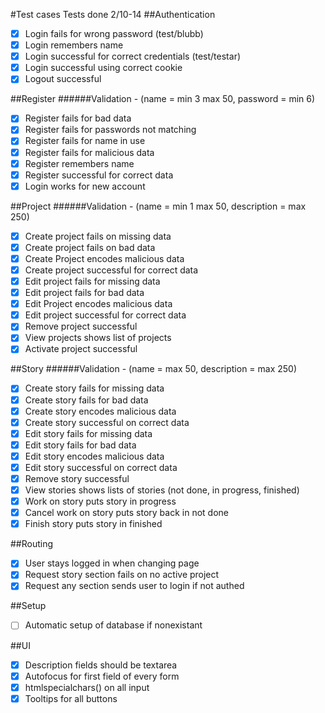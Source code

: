 #Test cases
Tests done 2/10-14
##Authentication
 - [x] Login fails for wrong password (test/blubb)
 - [x] Login remembers name
 - [x] Login successful for correct credentials (test/testar)
 - [x] Login successful using correct cookie
 - [x] Logout successful

##Register
######Validation - (name = min 3 max 50, password = min 6)
 - [x] Register fails for bad data
 - [x] Register fails for passwords not matching
 - [x] Register fails for name in use
 - [x] Register fails for malicious data
 - [x] Register remembers name
 - [x] Register successful for correct data
 - [x] Login works for new account

##Project
######Validation - (name = min 1 max 50, description = max 250)
 - [x] Create project fails on missing data
 - [x] Create project fails on bad data 
 - [x] Create Project encodes malicious data
 - [x] Create project successful for correct data
 - [x] Edit project fails for missing data
 - [x] Edit project fails for bad data
 - [x] Edit Project encodes malicious data
 - [x] Edit project successful for correct data
 - [x] Remove project successful
 - [x] View projects shows list of projects
 - [x] Activate project successful

##Story
######Validation - (name = max 50, description = max 250)
 - [x] Create story fails for missing data
 - [x] Create story fails for bad data 
 - [x] Create story encodes malicious data
 - [x] Create story successful on correct data
 - [x] Edit story fails for missing data
 - [x] Edit story fails for bad data
 - [x] Edit story encodes malicious data
 - [x] Edit story successful on correct data
 - [x] Remove story successful
 - [x] View stories shows lists of stories (not done, in progress, finished)
 - [x] Work on story puts story in progress
 - [x] Cancel work on story puts story back in not done
 - [x] Finish story puts story in finished

##Routing
 - [x] User stays logged in when changing page
 - [x] Request story section fails on no active project
 - [x] Request any section sends user to login if not authed

##Setup
- [ ] Automatic setup of database if nonexistant

##UI
 - [x] Description fields should be textarea
 - [x] Autofocus for first field of every form
 - [x] htmlspecialchars() on all input
 - [x] Tooltips for all buttons
